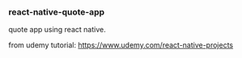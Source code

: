 ### react-native-quote-app
quote app using react native.

from udemy tutorial:
https://www.udemy.com/react-native-projects

